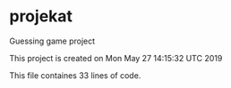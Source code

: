 # projekat

Guessing game project

This project is created on Mon May 27 14:15:32 UTC 2019

This file containes 33 lines of code.
